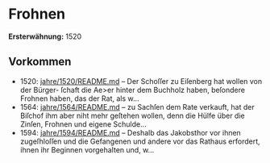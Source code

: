 # Frohnen

**Ersterwähnung:** 1520

## Vorkommen
- 1520: [jahre/1520/README.md](../jahre/1520/README.md) – Der Schoſſer zu Eiſenberg hat wollen von der Bürger-
ſchaft die Ae>er hinter dem Buchholz haben, beſondere
Frohnen haben, das der Rat, als w...
- 1564: [jahre/1564/README.md](../jahre/1564/README.md) – zu Sachſen dem Rate verkauft,
hat der Biſchof ihm aber niht mehr geſtehen wollen,
denn die Hülfe über die Zinſen, Frohnen und eigene
Schulde...
- 1594: [jahre/1594/README.md](../jahre/1594/README.md) – Deshalb das Jakobsthor vor ihnen zugeſhloſſen und die
Gefangenen und andere vor das Rathaus erfordert, ihnen
ihr Beginnen vorgehalten und, w...
